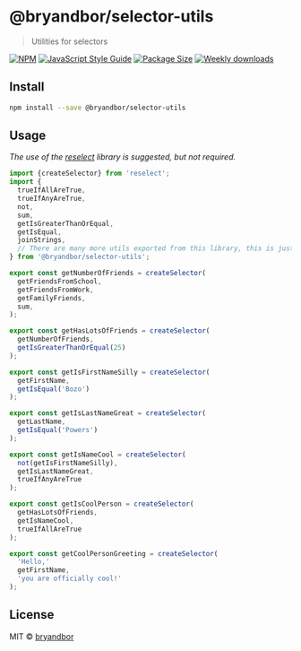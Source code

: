 # @bryandbor/selector-utils

> Utilities for selectors

[![NPM](https://img.shields.io/npm/v/@bryandbor/selector-utils.svg)](https://www.npmjs.com/package/@bryandbor/selector-utils) [![JavaScript Style Guide](https://img.shields.io/badge/code_style-standard-brightgreen.svg)](https://standardjs.com) [![Package Size](https://badgen.net/packagephobia/publish/@bryandbor/selector-utils)](https://packagephobia.now.sh/result?p=%40bryandbor%2Fselector-utils) [![Weekly downloads](https://badgen.net/npm/dw/@bryandbor/selector-utils)](https://www.npmjs.com/package/@bryandbor/selector-utils)

## Install

```bash
npm install --save @bryandbor/selector-utils
```

## Usage

_The use of the [reselect](https://github.com/reduxjs/reselect) library is suggested, but not required._

```js
import {createSelector} from 'reselect';
import {
  trueIfAllAreTrue,
  trueIfAnyAreTrue,
  not,
  sum,
  getIsGreaterThanOrEqual,
  getIsEqual,
  joinStrings,
  // There are many more utils exported from this library, this is just a subset used for demo purposes
} from '@bryandbor/selector-utils';

export const getNumberOfFriends = createSelector(
  getFriendsFromSchool,
  getFriendsFromWork,
  getFamilyFriends,
  sum,
);

export const getHasLotsOfFriends = createSelector(
  getNumberOfFriends,
  getIsGreaterThanOrEqual(25)
);

export const getIsFirstNameSilly = createSelector(
  getFirstName,
  getIsEqual('Bozo')
);

export const getIsLastNameGreat = createSelector(
  getLastName,
  getIsEqual('Powers')
);

export const getIsNameCool = createSelector(
  not(getIsFirstNameSilly),
  getIsLastNameGreat,
  trueIfAnyAreTrue
);

export const getIsCoolPerson = createSelector(
  getHasLotsOfFriends,
  getIsNameCool,
  trueIfAllAreTrue
);

export const getCoolPersonGreeting = createSelector(
  'Hello,'
  getFirstName,
  'you are officially cool!'
);
```

## License

MIT © [bryandbor](https://github.com/bryandbor)
